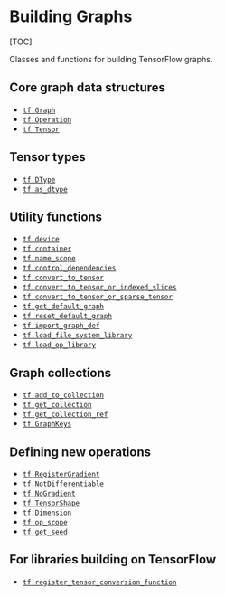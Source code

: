 # Building Graphs
[TOC]

Classes and functions for building TensorFlow graphs.

<h2 id="Core_graph_data_structures">Core graph data structures</h2>

*   <a href="../../api_docs/python/tf/Graph.md"><code>tf.Graph</code></a>
*   <a href="../../api_docs/python/tf/Operation.md"><code>tf.Operation</code></a>
*   <a href="../../api_docs/python/tf/Tensor.md"><code>tf.Tensor</code></a>

<h2 id="Tensor_types">Tensor types</h2>

*   <a href="../../api_docs/python/tf/DType.md"><code>tf.DType</code></a>
*   <a href="../../api_docs/python/tf/as_dtype.md"><code>tf.as_dtype</code></a>

<h2 id="Utility_functions">Utility functions</h2>

*   <a href="../../api_docs/python/tf/device.md"><code>tf.device</code></a>
*   <a href="../../api_docs/python/tf/container.md"><code>tf.container</code></a>
*   <a href="../../api_docs/python/tf/name_scope.md"><code>tf.name_scope</code></a>
*   <a href="../../api_docs/python/tf/control_dependencies.md"><code>tf.control_dependencies</code></a>
*   <a href="../../api_docs/python/tf/convert_to_tensor.md"><code>tf.convert_to_tensor</code></a>
*   <a href="../../api_docs/python/tf/convert_to_tensor_or_indexed_slices.md"><code>tf.convert_to_tensor_or_indexed_slices</code></a>
*   <a href="../../api_docs/python/tf/convert_to_tensor_or_sparse_tensor.md"><code>tf.convert_to_tensor_or_sparse_tensor</code></a>
*   <a href="../../api_docs/python/tf/get_default_graph.md"><code>tf.get_default_graph</code></a>
*   <a href="../../api_docs/python/tf/reset_default_graph.md"><code>tf.reset_default_graph</code></a>
*   <a href="../../api_docs/python/tf/import_graph_def.md"><code>tf.import_graph_def</code></a>
*   <a href="../../api_docs/python/tf/load_file_system_library.md"><code>tf.load_file_system_library</code></a>
*   <a href="../../api_docs/python/tf/load_op_library.md"><code>tf.load_op_library</code></a>

<h2 id="Graph_collections">Graph collections</h2>

*   <a href="../../api_docs/python/tf/add_to_collection.md"><code>tf.add_to_collection</code></a>
*   <a href="../../api_docs/python/tf/get_collection.md"><code>tf.get_collection</code></a>
*   <a href="../../api_docs/python/tf/get_collection_ref.md"><code>tf.get_collection_ref</code></a>
*   <a href="../../api_docs/python/tf/GraphKeys.md"><code>tf.GraphKeys</code></a>

<h2 id="Defining_new_operations">Defining new operations</h2>

*   <a href="../../api_docs/python/tf/RegisterGradient.md"><code>tf.RegisterGradient</code></a>
*   <a href="../../api_docs/python/tf/NoGradient.md"><code>tf.NotDifferentiable</code></a>
*   <a href="../../api_docs/python/tf/NoGradient.md"><code>tf.NoGradient</code></a>
*   <a href="../../api_docs/python/tf/TensorShape.md"><code>tf.TensorShape</code></a>
*   <a href="../../api_docs/python/tf/Dimension.md"><code>tf.Dimension</code></a>
*   <a href="../../api_docs/python/tf/op_scope.md"><code>tf.op_scope</code></a>
*   <a href="../../api_docs/python/tf/get_seed.md"><code>tf.get_seed</code></a>

<h2 id="For_libraries_building_on_TensorFlow">For libraries building on TensorFlow</h2>

*   <a href="../../api_docs/python/tf/register_tensor_conversion_function.md"><code>tf.register_tensor_conversion_function</code></a>
